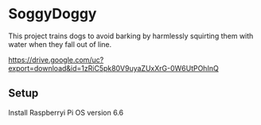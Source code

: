 # SoggyDoggy

This project trains dogs to avoid barking by harmlessly squirting them with water when they fall out of line.

https://drive.google.com/uc?export=download&id=1zRiC5pk80V9uyaZUxXrG-0W6UtPOhInQ

## Setup

Install Raspberryi Pi OS version 6.6
